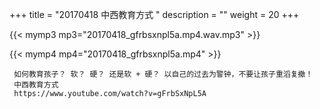 +++
title = "20170418  中西教育方式 "
description = ""
weight = 20
+++

{{< mymp3 mp3="20170418_gfrbsxnpl5a.mp4.wav.mp3" >}}

{{< mymp4 mp4="20170418_gfrbsxnpl5a.mp4" >}}

     如何教育孩子？ 软？ 硬？ 还是软 + 硬？ 以自己的过去为警钟，不要让孩子重滔复撤！ 
     中西教育方式 
     https://www.youtube.com/watch?v=gFrbSxNpL5A 
